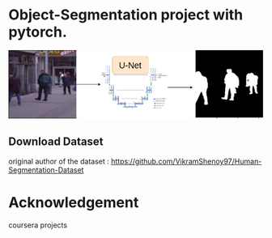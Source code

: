 # Object-Segmentation project with pytorch.

<p float="left">
  <img src="object-segmentation.png" />
</p>

## Download Dataset
original author of the dataset :
https://github.com/VikramShenoy97/Human-Segmentation-Dataset

# Acknowledgement
coursera projects

